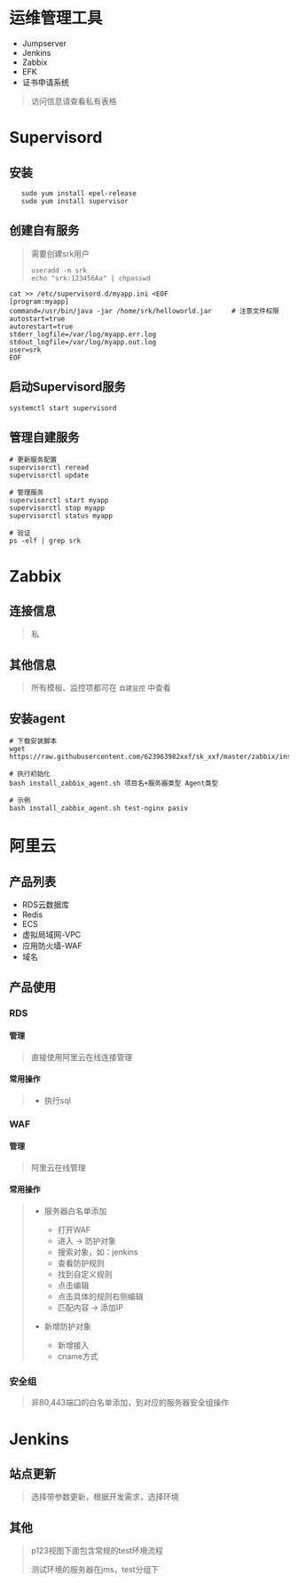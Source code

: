 # 运维管理工具

- Jumpserver
- Jenkins
- Zabbix
- EFK
- 证书申请系统

> 访问信息请查看私有表格

# Supervisord

## 安装

```shell
   sudo yum install epel-release
   sudo yum install supervisor
```

## 创建自有服务

> 需要创建srk用户
>
> ```shell
> useradd -m srk
> echo "srk:123456Aa" | chpasswd
> ```

```shell
cat >> /etc/supervisord.d/myapp.ini <EOF
[program:myapp]
command=/usr/bin/java -jar /home/srk/helloworld.jar		# 注意文件权限
autostart=true
autorestart=true
stderr_logfile=/var/log/myapp.err.log
stdout_logfile=/var/log/myapp.out.log
user=srk
EOF
```

## 启动Supervisord服务

`systemctl start supervisord`

## 管理自建服务

```shell
# 更新服务配置
supervisorctl reread
supervisorctl update

# 管理服务
supervisorctl start myapp
supervisorctl stop myapp
supervisorctl status myapp

# 验证
ps -elf | grep srk
```

# Zabbix

## 连接信息

> 私

## 其他信息

> 所有模板、监控项都可在 `自建监控` 中查看

## 安装agent

```shell
# 下载安装脚本
wget https://raw.githubusercontent.com/623963982xxf/sk_xxf/master/zabbix/install_zabbix_agent.sh

# 执行初始化
bash install_zabbix_agent.sh 项目名+服务器类型 Agent类型

# 示例
bash install_zabbix_agent.sh test-nginx pasiv
```

# 阿里云

## 产品列表

- RDS云数据库
- Redis
- ECS
- 虚拟局域网-VPC
- 应用防火墙-WAF
- 域名

## 产品使用

### RDS

#### 管理

> 直接使用阿里云在线连接管理

#### 常用操作

> - 执行sql

### WAF

#### 管理

> 阿里云在线管理

#### 常用操作

> - 服务器白名单添加
>   - 打开WAF
>   - 进入 -> 防护对象
>   - 搜索对象，如：jenkins
>   - 查看防护规则
>   - 找到自定义规则
>   - 点击编辑
>   - 点击具体的规则右侧编辑
>   - 匹配内容 -> 添加IP
>
> - 新增防护对象
>   - 新增接入
>   - cname方式

### 安全组

> 非80,443端口的白名单添加，到对应的服务器安全组操作

# Jenkins

## 站点更新

> 选择带参数更新，根据开发需求，选择环境

## 其他

> p123视图下面包含常规的test环境流程
>
> 测试环境的服务器在jms，test分组下

